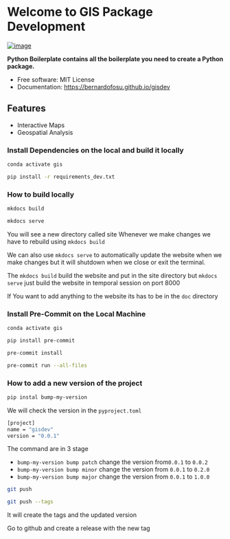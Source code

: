 # Welcome to GIS Package Development


[![image](https://img.shields.io/pypi/v/gisdev.svg)](https://pypi.python.org/pypi/gisdev)


**Python Boilerplate contains all the boilerplate you need to create a Python package.**


-   Free software: MIT License
-   Documentation: <https://bernardofosu.github.io/gisdev>


## Features
- Interactive Maps
- Geospatial Analysis

### Install Dependencies on the local and build it locally
```sh
conda activate gis

pip install -r requirements_dev.txt
```

### How to build locally
```sh
mkdocs build

mkdocs serve
```
You will see a new directory called site
Whenever we make changes we have to rebuild using `mkdocs build`

We can also use `mkdocs serve` to automatically update the website when we make changes but it will shutdown when we close or exit the terminal.

The `mkdocs build` build the website and put in the site directory but `mkdocs serve` just build the website in temporal session on port 8000

If You want to add anything to the website its has to be in the `doc` directory

### Install Pre-Commit on the Local Machine
```sh
conda activate gis

pip install pre-commit

pre-commit install

pre-commit run --all-files
```

### How to add a new version of the project
```sh
pip instal bump-my-version
```
We will check the version in the `pyproject.toml`
```sh
[project]
name = "gisdev"
version = "0.0.1"
```
The command are in 3 stage
- `bump-my-version bump patch` change the version from`0.0.1` to `0.0.2`
- `bump-my-version bump minor` change the version from `0.0.1` to `0.2.0`
- `bump-my-version bump major` change the version from `0.0.1` to `1.0.0`

```sh
git push

git push --tags
```
It will create the tags and the updated version

Go to github and create a release with the new tag